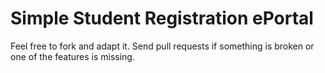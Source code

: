 # Simple Student Registration ePortal

Feel free to fork and adapt it. Send pull requests if something is broken or one of the features is missing.

